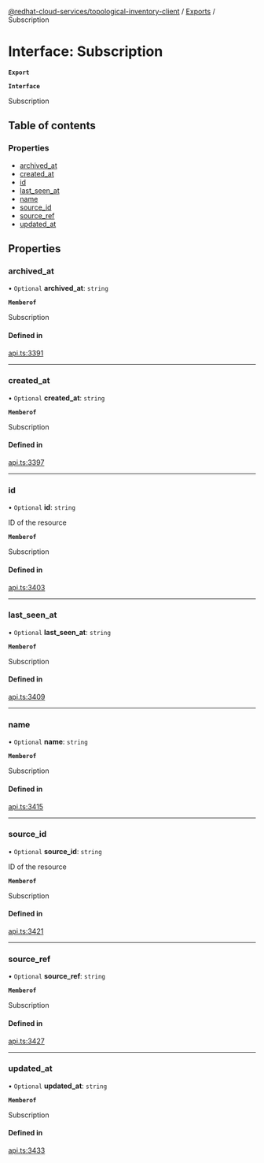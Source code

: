 [@redhat-cloud-services/topological-inventory-client](../README.md) / [Exports](../modules.md) / Subscription

# Interface: Subscription

**`Export`**

**`Interface`**

Subscription

## Table of contents

### Properties

- [archived\_at](Subscription.md#archived_at)
- [created\_at](Subscription.md#created_at)
- [id](Subscription.md#id)
- [last\_seen\_at](Subscription.md#last_seen_at)
- [name](Subscription.md#name)
- [source\_id](Subscription.md#source_id)
- [source\_ref](Subscription.md#source_ref)
- [updated\_at](Subscription.md#updated_at)

## Properties

### archived\_at

• `Optional` **archived\_at**: `string`

**`Memberof`**

Subscription

#### Defined in

[api.ts:3391](https://github.com/mkholjuraev/javascript-clients/blob/master/packages/topological-inventory/api.ts#L3391)

___

### created\_at

• `Optional` **created\_at**: `string`

**`Memberof`**

Subscription

#### Defined in

[api.ts:3397](https://github.com/mkholjuraev/javascript-clients/blob/master/packages/topological-inventory/api.ts#L3397)

___

### id

• `Optional` **id**: `string`

ID of the resource

**`Memberof`**

Subscription

#### Defined in

[api.ts:3403](https://github.com/mkholjuraev/javascript-clients/blob/master/packages/topological-inventory/api.ts#L3403)

___

### last\_seen\_at

• `Optional` **last\_seen\_at**: `string`

**`Memberof`**

Subscription

#### Defined in

[api.ts:3409](https://github.com/mkholjuraev/javascript-clients/blob/master/packages/topological-inventory/api.ts#L3409)

___

### name

• `Optional` **name**: `string`

**`Memberof`**

Subscription

#### Defined in

[api.ts:3415](https://github.com/mkholjuraev/javascript-clients/blob/master/packages/topological-inventory/api.ts#L3415)

___

### source\_id

• `Optional` **source\_id**: `string`

ID of the resource

**`Memberof`**

Subscription

#### Defined in

[api.ts:3421](https://github.com/mkholjuraev/javascript-clients/blob/master/packages/topological-inventory/api.ts#L3421)

___

### source\_ref

• `Optional` **source\_ref**: `string`

**`Memberof`**

Subscription

#### Defined in

[api.ts:3427](https://github.com/mkholjuraev/javascript-clients/blob/master/packages/topological-inventory/api.ts#L3427)

___

### updated\_at

• `Optional` **updated\_at**: `string`

**`Memberof`**

Subscription

#### Defined in

[api.ts:3433](https://github.com/mkholjuraev/javascript-clients/blob/master/packages/topological-inventory/api.ts#L3433)
